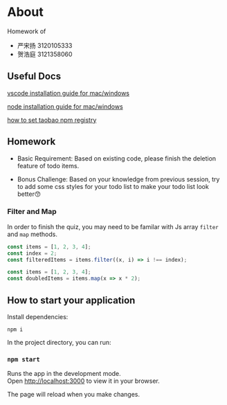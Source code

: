 # About

Homework of
- 严宋扬 3120105333
- 贺浩庭 3121358060

## Useful Docs
[vscode installation guide for mac/windows](https://www.runoob.com/w3cnote/vscode-tutorial.html	)


[node installation guide for mac/windows](https://www.runoob.com/nodejs/nodejs-install-setup.html)


[how to set taobao npm registry](https://juejin.cn/post/6856593559592796167)
## Homework
- Basic Requirement: Based on existing code, please finish the deletion feature of todo items.

- Bonus Challenge: Based on your knowledge from previous session, try to add some css styles for your todo list to make your todo list look better😙
### Filter and Map

In order to finish the quiz, you may need to be familar with Js array `filter` and `map` methods.

```js
const items = [1, 2, 3, 4];
const index = 2;
const filteredItems = items.filter((x, i) => i !== index);
```

```js
const items = [1, 2, 3, 4];
const doubledItems = items.map(x => x * 2); 
```
## How to start your application

Install dependencies:

```
npm i
```

In the project directory, you can run:

### `npm start`

Runs the app in the development mode.\
Open [http://localhost:3000](http://localhost:3000) to view it in your browser.

The page will reload when you make changes.
